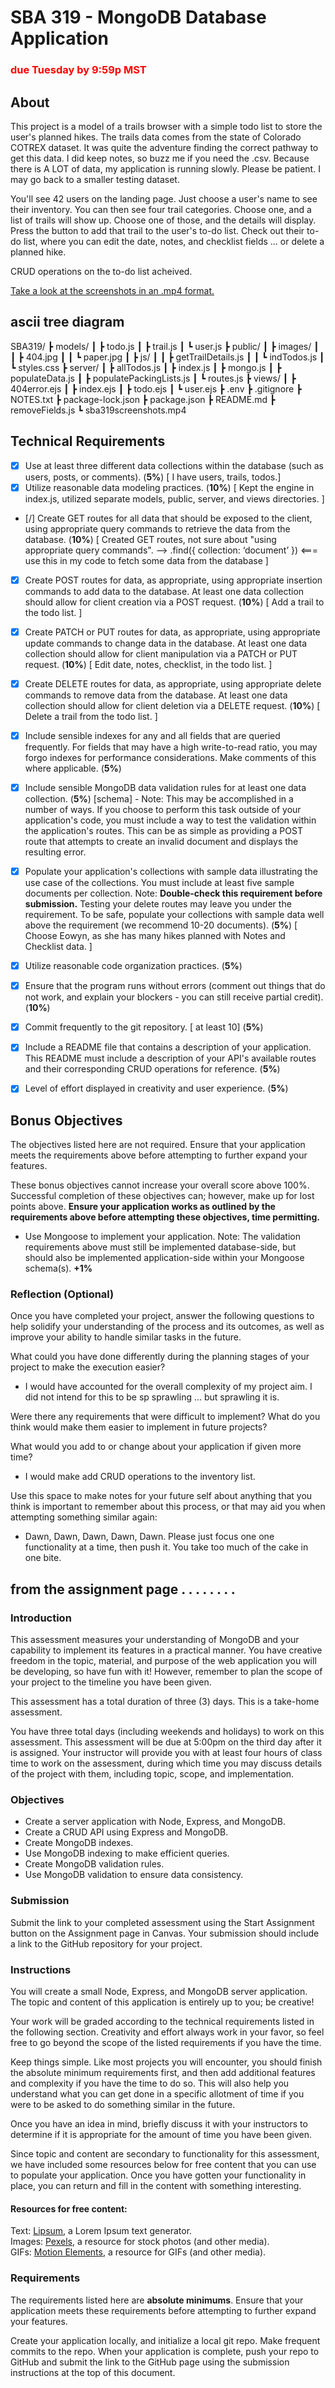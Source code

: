 # SBA 319 - MongoDB Database Application
### <span style="color: red;">due Tuesday by 9:59p MST</span>

## About

This project is a model of a trails browser with a simple todo list to store the user's planned hikes. The trails data comes from the state of Colorado COTREX dataset. It was quite the adventure finding the correct pathway to get this data. I did keep notes, so buzz me if you need the .csv. Because there is A LOT of data, my application is running slowly. Please be patient. I may go back to a smaller testing dataset. 

You'll see 42 users on the landing page. Just choose a user's name to see their inventory. You can then see four trail categories. Choose one, and a list of trails will show up. Choose one of those, and the details will display. Press the button to add that trail to the user's to-do list. Check out their to-do list, where you can edit the date, notes, and checklist fields ... or delete a planned hike.

CRUD operations on the to-do list acheived.

<a href ="sba319screenshots.mp4">Take a look at the screenshots in an .mp4 format.</a>

## ascii tree diagram

SBA319/
┣ models/
┃ ┣ todo.js
┃ ┣ trail.js
┃ ┗ user.js
┣ public/
┃ ┣ images/
┃ ┃ ┣ 404.jpg
┃ ┃ ┗ paper.jpg
┃ ┣ js/
┃ ┃ ┣ getTrailDetails.js
┃ ┃ ┗ indTodos.js
┃ ┗ styles.css
┣ server/
┃ ┣ allTodos.js
┃ ┣ index.js
┃ ┣ mongo.js
┃ ┣ populateData.js
┃ ┣ populatePackingLists.js
┃ ┗ routes.js
┣ views/
┃ ┣ 404error.ejs
┃ ┣ index.ejs
┃ ┣ todo.ejs
┃ ┗ user.ejs
┣ .env
┣ .gitignore
┣ NOTES.txt
┣ package-lock.json
┣ package.json
┣ README.md
┣ removeFields.js
┗ sba319screenshots.mp4

## Technical Requirements

- [X] Use at least three different data collections within the database (such as users, posts, or comments). (**5%**) [ I have users, trails, todos.]
- [X] Utilize reasonable data modeling practices. (**10%**) [ Kept the engine in index.js, utilized separate models, public, server, and views directories. ]
- [/] Create GET routes for all data that should be exposed to the client, using appropriate query commands to retrieve the data from the database. (**10%**) [ Created GET routes, not sure about "using appropriate query commands". --> .find({ collection: ‘document’ }) <=== use this in my code to fetch some data from the database ]
- [X] Create POST routes for data, as appropriate, using appropriate insertion commands to add data to the database. At least one data collection should allow for client creation via a POST request. (**10%**) [ Add a trail to the todo list. ]
- [X] Create PATCH or PUT routes for data, as appropriate, using appropriate update commands to change data in the database. At least one data collection should allow for client manipulation via a PATCH or PUT request. (**10%**) [ Edit date, notes, checklist, in the todo list. ]
- [X] Create DELETE routes for data, as appropriate, using appropriate delete commands to remove data from the database. At least one data collection should allow for client deletion via a DELETE request. (**10%**) [ Delete a trail from the todo list. ]
- [X] Include sensible indexes for any and all fields that are queried frequently. For fields that may have a high write-to-read ratio, you may forgo indexes for performance considerations. Make comments of this where applicable. (**5%**)
- [X] Include sensible MongoDB data validation rules for at least one data collection. (**5%**) [schema] - Note: This may be accomplished in a number of ways. If you choose to perform this task outside of your application's code, you must include a way to test the validation within the application's routes. This can be as simple as providing a POST route that attempts to create an invalid document and displays the resulting error.
- [X] Populate your application's collections with sample data illustrating the use case of the collections. You must include at least five sample documents per collection.
Note: **Double-check this requirement before submission.** Testing your delete routes may leave you under the requirement. To be safe, populate your collections with sample data well above the requirement (we recommend 10-20 documents). (**5%**) [ Choose Eowyn, as she has many hikes planned with Notes and Checklist data. ]
- [X] Utilize reasonable code organization practices.  (**5%**)
- [X] Ensure that the program runs without errors (comment out things that do not work, and explain your blockers - you can still receive partial credit).  (**10%**)
- [X] Commit frequently to the git repository. [ at least 10] (**5%**)
- [X] Include a README file that contains a description of your application.
This README must include a description of your API's available routes and their corresponding CRUD operations for reference.  (**5%**)
- [X] Level of effort displayed in creativity and user experience.  (**5%**)


## Bonus Objectives
The objectives listed here are not required. Ensure that your application meets the requirements above before attempting to further expand your features.

These bonus objectives cannot increase your overall score above 100%. Successful completion of these objectives can; however, make up for lost points above. **Ensure your application works as outlined by the requirements above before attempting these objectives, time permitting.**

- Use Mongoose to implement your application.
Note: The validation requirements above must still be implemented database-side, but should also be implemented application-side within your Mongoose schema(s). **+1%**	

### Reflection (Optional)
Once you have completed your project, answer the following questions to help solidify your understanding of the process and its outcomes, as well as improve your ability to handle similar tasks in the future.

What could you have done differently during the planning stages of your project to make the execution easier? 
- I would have accounted for the overall complexity of my project aim. I did not intend for this to be sp sprawling ... but sprawling it is.


Were there any requirements that were difficult to implement? What do you think would make them easier to implement in future projects?

What would you add to or change about your application if given more time?
- I would make add CRUD operations to the inventory list.

Use this space to make notes for your future self about anything that you think is important to remember about this process, or that may aid you when attempting something similar again:
- Dawn, Dawn, Dawn, Dawn, Dawn. Please just focus one one functionality at a time, then push it. You take too much of the cake in one bite.

## from the assignment page . . . . . . . . 

### Introduction

This assessment measures your understanding of MongoDB and your capability to implement its features in a practical manner. You have creative freedom in the topic, material, and purpose of the web application you will be developing, so have fun with it! However, remember to plan the scope of your project to the timeline you have been given.

This assessment has a total duration of three (3) days. This is a take-home assessment.

You have three total days (including weekends and holidays) to work on this assessment. This assessment will be due at 5:00pm on the third day after it is assigned. Your instructor will provide you with at least four hours of class time to work on the assessment, during which time you may discuss details of the project with them, including topic, scope, and implementation.

### Objectives

- Create a server application with Node, Express, and MongoDB.
- Create a CRUD API using Express and MongoDB.
- Create MongoDB indexes.
- Use MongoDB indexing to make efficient queries.
- Create MongoDB validation rules.
- Use MongoDB validation to ensure data consistency.

### Submission

Submit the link to your completed assessment using the Start Assignment button on the Assignment page in Canvas. Your submission should include a link to the GitHub repository for your project.

### Instructions

You will create a small Node, Express, and MongoDB server application. The topic and content of this application is entirely up to you; be creative!

Your work will be graded according to the technical requirements listed in the following section. Creativity and effort always work in your favor, so feel free to go beyond the scope of the listed requirements if you have the time.

Keep things simple. Like most projects you will encounter, you should finish the absolute minimum requirements first, and then add additional features and complexity if you have the time to do so. This will also help you understand what you can get done in a specific allotment of time if you were to be asked to do something similar in the future.

Once you have an idea in mind, briefly discuss it with your instructors to determine if it is appropriate for the amount of time you have been given.

Since topic and content are secondary to functionality for this assessment, we have included some resources below for free content that you can use to populate your application. Once you have gotten your functionality in place, you can return and fill in the content with something interesting.

#### Resources for free content:

Text: <a href="https://www.lipsum.com">Lipsum</a>, a Lorem Ipsum text generator.<br>
Images: <a href="https://www.pexels.com">Pexels</a>, a resource for stock photos (and other media).<br>
GIFs: <a href="https://www.motionelements.com/search/gif">Motion Elements<a/>, a resource for GIFs (and other media).

### Requirements

The requirements listed here are **absolute minimums**. Ensure that your application meets these requirements before attempting to further expand your features.

Create your application locally, and initialize a local git repo. Make frequent commits to the repo. When your application is complete, push your repo to GitHub and submit the link to the GitHub page using the submission instructions at the top of this document.


